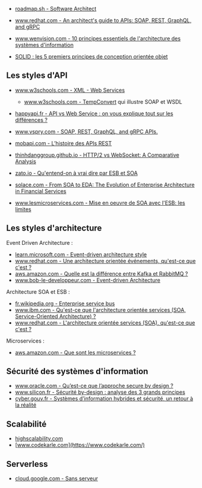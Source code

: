 

* [roadmap.sh - Software Architect](https://roadmap.sh/software-architect)

* [www.redhat.com - An architect's guide to APIs: SOAP, REST, GraphQL, and gRPC](https://www.redhat.com/architect/apis-soap-rest-graphql-grpc)


* [www.wenvision.com - 10 principes essentiels de l'architecture des systèmes d'information](https://www.wenvision.com/10-principes-essentiels-de-larchitecture-des-systemes-dinformation/)
* [SOLID : les 5 premiers principes de conception orientée objet](https://www.digitalocean.com/community/conceptual-articles/s-o-l-i-d-the-first-five-principles-of-object-oriented-design-fr)

## Les styles d'API

* [www.w3schools.com - XML - Web Services](https://www.w3schools.com/xml/xml_services.asp)
  * [www.w3schools.com - TempConvert](https://www.w3schools.com/xml/tempconvert.asmx) qui illustre SOAP et WSDL

* [happyapi.fr - API vs Web Service : on vous explique tout sur les différences ?](https://happyapi.fr/pages/history/history.html)
* [www.vspry.com - SOAP, REST, GraphQL, and gRPC APIs.](https://www.vspry.com/exploring-the-advantages-and-differences-of-soap-rest-graphql-and-grpc-apis/)
* [mobapi.com - L’histoire des APIs REST](https://mobapi.com/fr/lhistoire-apis-rest/)
* [thinhdanggroup.github.io - HTTP/2 vs WebSocket: A Comparative Analysis](https://thinhdanggroup.github.io/websocket-vs-http2/)

* [zato.io - Qu'entend-on à vrai dire par ESB et SOA](https://zato.io/en/docs/3.2/intro/esb-soa-fr.html)
* [solace.com - From SOA to EDA: The Evolution of Enterprise Architecture in Financial Services](https://solace.com/blog/soa-vs-eda-enterprise-architecture-financial-services/)
* [www.lesmicroservices.com - Mise en oeuvre de SOA avec l'ESB: les limites](https://www.lesmicroservices.com/2020/05/limites-soa-esb.html)


## Les styles d'architecture

Event Driven Architecture :

* [learn.microsoft.com - Event-driven architecture style](https://learn.microsoft.com/en-us/azure/architecture/guide/architecture-styles/event-driven)
* [www.redhat.com - Une architecture orientée événements, qu'est-ce que c'est ?](https://www.redhat.com/fr/topics/integration/what-is-event-driven-architecture)
* [aws.amazon.com - Quelle est la différence entre Kafka et RabbitMQ ?](https://aws.amazon.com/fr/compare/the-difference-between-rabbitmq-and-kafka/)
* [www.bob-le-developpeur.com - Event-driven Architecture](https://www.bob-le-developpeur.com/notions/event-driven-architectur)

Architecture SOA et ESB :

* [fr.wikipedia.org - Enterprise service bus](https://fr.wikipedia.org/wiki/Enterprise_service_bus)
* [www.ibm.com - Qu'est-ce que l'architecture orientée services (SOA, Service-Oriented Architecture) ?](https://www.ibm.com/fr-fr/topics/soa)
* [www.redhat.com - L'architecture orientée services (SOA), qu'est-ce que c'est ?](https://www.redhat.com/fr/topics/cloud-native-apps/what-is-service-oriented-architecture)

Microservices :

* [aws.amazon.com - Que sont les microservices ?](https://aws.amazon.com/fr/microservices/)


## Sécurité des systèmes d'information

* [www.oracle.com - Qu’est-ce que l’approche secure by design ?](https://www.oracle.com/fr/security/secure-by-design/)
* [www.silicon.fr - Sécurité by-design : analyse des 3 grands principes](https://www.silicon.fr/Thematique/cybersecurite-1371/Breves/Securite-by-design-analyse-des-3-grands-principes-458430.htm)
* [cyber.gouv.fr - Systèmes d’information hybrides et sécurité, un retour à la réalité](https://cyber.gouv.fr/publications/systemes-dinformation-hybrides-et-securite-un-retour-la-realite)


## Scalabilité

* [highscalability.com](https://highscalability.com/)
* [www.codekarle.com](https://www.codekarle.com/)


## Serverless

* [cloud.google.com - Sans serveur](https://cloud.google.com/serverless?hl=fr)
